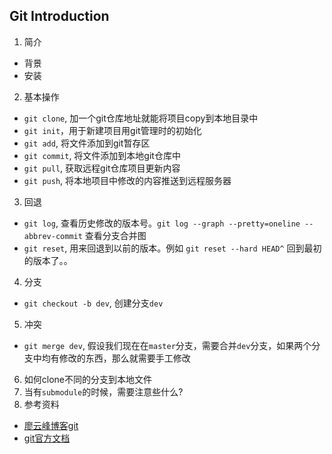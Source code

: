 ## Git Introduction

1. 简介
  + 背景
  + 安装
2. 基本操作
  + `git clone`, 加一个git仓库地址就能将项目copy到本地目录中
  + `git init`，用于新建项目用git管理时的初始化
  + `git add`, 将文件添加到git暂存区
  + `git commit`, 将文件添加到本地git仓库中
  + `git pull`, 获取远程git仓库项目更新内容
  + `git push`, 将本地项目中修改的内容推送到远程服务器
3. 回退
  + `git log`, 查看历史修改的版本号。`git log --graph --pretty=oneline --abbrev-commit` 查看分支合并图
  + `git reset`, 用来回退到以前的版本。例如 `git reset --hard HEAD^` 回到最初的版本了。。
4. 分支
  + `git checkout -b dev`, 创建分支`dev`
5. 冲突
  + `git merge dev`, 假设我们现在在`master`分支，需要合并`dev`分支，如果两个分支中均有修改的东西，那么就需要手工修改
6. 如何clone不同的分支到本地文件
7. 当有`submodule`的时候，需要注意些什么?
8. 参考资料
  + [廖云峰博客git][1]
  + [git官方文档][2]


[1]: http://www.liaoxuefeng.com/wiki/0013739516305929606dd18361248578c67b8067c8c017b000
[2]: https://git-scm.com/documentation
